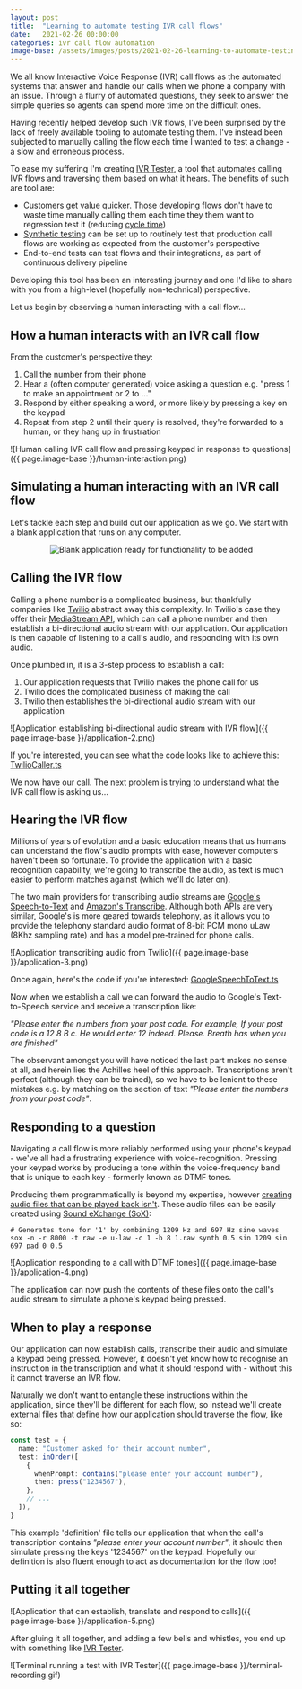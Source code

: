 ```yaml
---
layout: post
title:  "Learning to automate testing IVR call flows"
date:   2021-02-26 00:00:00
categories: ivr call flow automation
image-base: /assets/images/posts/2021-02-26-learning-to-automate-testing-ivr-call-flows
---
```


We all know Interactive Voice Response (IVR) call flows as the automated systems that answer and handle our calls when
we phone a company with an issue. Through a flurry of automated questions, they seek to answer the simple queries so
agents can spend more time on the difficult ones.

Having recently helped develop such IVR flows, I've been surprised by the lack of freely available tooling to
automate testing them. I've instead been subjected to manually calling the flow each time I wanted to test a change - a
slow and erroneous process.

To ease my suffering I'm creating [IVR Tester](https://github.com/SketchingDev/ivr-tester), a tool that automates
calling IVR flows and traversing them based on what it hears. The benefits of such are tool are:

- Customers get value quicker. Those developing flows don't have to waste time manually calling them each time they
  them want to regression test it (reducing [cycle time](https://www.davefarley.net/?p=218))
- [Synthetic testing](https://en.wikipedia.org/wiki/Synthetic_monitoring) can be set up to routinely test that
  production call flows are working as expected from the customer's perspective
- End-to-end tests can test flows and their integrations, as part of continuous delivery pipeline

Developing this tool has been an interesting journey and one I'd like to share with you from a high-level
(hopefully non-technical) perspective.

Let us begin by observing a human interacting with a call flow...

## How a human interacts with an IVR call flow

From the customer's perspective they:
1. Call the number from their phone
2. Hear a (often computer generated) voice asking a question e.g. "press 1 to make an appointment or 2 to ..."
3. Respond by either speaking a word, or more likely by pressing a key on the keypad
4. Repeat from step 2 until their query is resolved, they're forwarded to a human, or they hang up in frustration

![Human calling IVR call flow and pressing keypad in response to questions]({{ page.image-base }}/human-interaction.png)

## Simulating a human interacting with an IVR call flow

Let's tackle each step and build out our application as we go. We start with a blank application that runs on any
computer.

<p align="center">
  <img alt="Blank application ready for functionality to be added" src="{{ page.image-base }}/application-1.png" />
</p>

## Calling the IVR flow

Calling a phone number is a complicated business, but thankfully companies like [Twilio](http://twilio.com/) abstract
away this complexity. In Twilio's case they offer their
[MediaStream API](https://www.twilio.com/blog/media-streams-public-beta), which can call a phone number and then
establish a bi-directional audio stream with our application. Our application is then capable of listening to a call's
audio, and responding with its own audio.

Once plumbed in, it is a 3-step process to establish a call:
1. Our application requests that Twilio makes the phone call for us
2. Twilio does the complicated business of making the call
3. Twilio then establishes the bi-directional audio stream with our application

![Application establishing bi-directional audio stream with IVR flow]({{ page.image-base }}/application-2.png)

If you're interested, you can see what the code looks like to achieve this:
[TwilioCaller.ts](https://github.com/SketchingDev/ivr-tester/blob/4d85b12d4d1187072145690e70f4a6a456401119/packages/ivr-tester/src/call/TwilioCaller.ts#L40-L61)

We now have our call. The next problem is trying to understand what the IVR call flow is asking us...

## Hearing the IVR flow

Millions of years of evolution and a basic education means that us humans can understand the flow's audio prompts with
ease, however computers haven't been so fortunate. To provide the application with a basic recognition capability, we're
going to transcribe the audio, as text is much easier to perform matches against (which we'll do later on).

The two main providers for transcribing audio streams are
[Google's Speech-to-Text](https://cloud.google.com/speech-to-text) and
[Amazon's Transcribe](https://aws.amazon.com/transcribe/). Although both APIs are very similar, Google's is more
geared towards telephony, as it allows you to provide the telephony standard audio format of 8-bit PCM
mono uLaw (8Khz sampling rate) and has a model pre-trained for phone calls.

![Application transcribing audio from Twilio]({{ page.image-base }}/application-3.png)

Once again, here's the code if you're interested: [GoogleSpeechToText.ts](https://github.com/SketchingDev/ivr-tester/blob/4d85b12d4d1187072145690e70f4a6a456401119/packages/transcriber-google-speech-to-text/src/GoogleSpeechToText.ts)

Now when we establish a call we can forward the audio to Google's Text-to-Speech service and receive a transcription
like:

*"Please enter the numbers from your post code. For example, If your post code is a 12 8 B c. He would enter 12 indeed.
Please. Breath has when you are finished"*

The observant amongst you will have noticed the last part makes no sense at all, and herein lies the Achilles heel of
this approach. Transcriptions aren't perfect (although they can be trained), so we have to be lenient to these
mistakes e.g. by matching on the section of text *"Please enter the numbers from your post code"*.

## Responding to a question

Navigating a call flow is more reliably performed using your phone's keypad - we've all had a frustrating experience
with voice-recognition. Pressing your keypad works by producing a tone within the voice-frequency band that is unique
to each key - formerly known as DTMF tones.

Producing them programmatically is beyond my expertise, however
[creating audio files that can be played back isn't](https://github.com/SketchingDev/ivr-tester/tree/4d85b12d4d1187072145690e70f4a6a456401119/packages/ivr-tester/src/call/dtmf/raw).
These audio files can be easily created using [Sound eXchange (SoX)](http://sox.sourceforge.net/):

```shell
# Generates tone for '1' by combining 1209 Hz and 697 Hz sine waves
sox -n -r 8000 -t raw -e u-law -c 1 -b 8 1.raw synth 0.5 sin 1209 sin 697 pad 0 0.5
```

![Application responding to a call with DTMF tones]({{ page.image-base }}/application-4.png)

The application can now push the contents of these files onto the call's audio stream to simulate a phone's keypad being
pressed.

## When to play a response

Our application can now establish calls, transcribe their audio and simulate a keypad being pressed. However, it doesn't
yet know how to recognise an instruction in the transcription and what it should respond with - without this it cannot
traverse an IVR flow.

Naturally we don't want to entangle these instructions within the application, since they'll be different for each flow,
so instead we'll create external files that define how our application should traverse the flow, like so:

```typescript
const test = {
  name: "Customer asked for their account number",
  test: inOrder([
    {
      whenPrompt: contains("please enter your account number"),
      then: press("1234567"),
    },
    // ...
  ]),
}
```

This example 'definition' file tells our application that when the call's transcription contains *"please enter your
account number"*, it should then simulate pressing the keys '1234567' on the keypad. Hopefully our definition is also
fluent enough to act as documentation for the flow too!

## Putting it all together

![Application that can establish, translate and respond to calls]({{ page.image-base }}/application-5.png)

After gluing it all together, and adding a few bells and whistles, you end up with something like
[IVR Tester](https://github.com/SketchingDev/ivr-tester).

![Terminal running a test with IVR Tester]({{ page.image-base }}/terminal-recording.gif)
